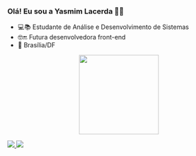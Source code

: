 ### Olá! Eu sou a Yasmim Lacerda 🙋‍♀


- 💻📚 Estudante de Análise e Desenvolvimento de Sistemas
- 🤓🔚 Futura desenvolvedora front-end
- 📌 Brasília/DF 

<div align="center">
  <a href="https://github.com/lacerdayasmim">
  <img height="180em" src="https://github-readme-stats.vercel.app/api?username=lacerdayasmim&show_icons=true&theme=radical&include_all_commits=false&count_private=true"/>
  
</div>
<div> 
 
  <a href = "mailto:k.yasmiim@hotmail.com"><img src="https://img.shields.io/badge/Microsoft_Outlook-0078D4?style=for-the-badge&logo=microsoft-outlook&logoColor=white" target="_blank">
 <a href="https://www.linkedin.com/in/yasmim-lacerda-274337166/" target="_blank"><img src="https://img.shields.io/badge/-LinkedIn-%230077B5?style=for-the-badge&logo=linkedin&logoColor=white" target="_blank"></a>
  
</div>
